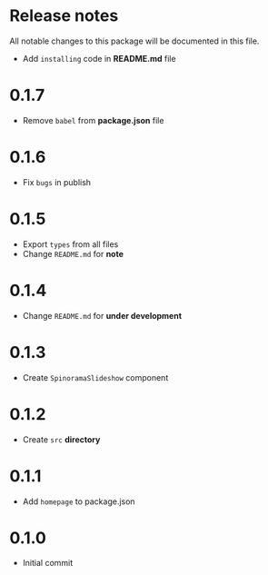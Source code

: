# Release notes
All notable changes to this package will be documented in this file.

- Add `installing` code in **README.md** file

# 0.1.7
- Remove `babel` from **package.json** file

# 0.1.6
- Fix `bugs` in publish

# 0.1.5
- Export `types` from all files
- Change `README.md` for **note**

# 0.1.4
- Change `README.md` for **under development**

# 0.1.3
- Create `SpinoramaSlideshow` component

# 0.1.2
- Create `src` **directory**

# 0.1.1
- Add `homepage` to package.json

# 0.1.0
- Initial commit
